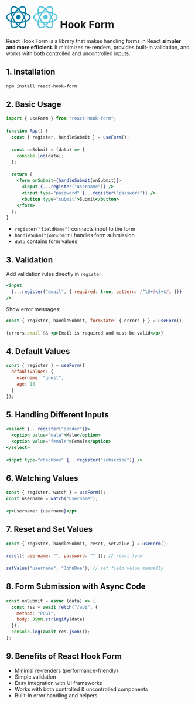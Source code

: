 # ![ ](../assets/react_light.svg#only-light) ![ ](../assets/react_dark.svg#only-dark) Hook Form

React Hook Form is a library that makes handling forms in React **simpler and more efficient**. It minimizes re-renders, provides built-in validation, and works with both controlled and uncontrolled inputs.

## 1. Installation

```bash
npm install react-hook-form
```

## 2. Basic Usage

```jsx
import { useForm } from "react-hook-form";

function App() {
  const { register, handleSubmit } = useForm();

  const onSubmit = (data) => {
    console.log(data);
  };

  return (
    <form onSubmit={handleSubmit(onSubmit)}>
      <input {...register("username")} />
      <input type="password" {...register("password")} />
      <button type="submit">Submit</button>
    </form>
  );
}
```

* `register("fieldName")` connects input to the form
* `handleSubmit(onSubmit)` handles form submission
* `data` contains form values

## 3. Validation

Add validation rules directly in `register`.

```jsx
<input
  {...register("email", { required: true, pattern: /^\S+@\S+$/i })}
/>
```

Show error messages:

```jsx
const { register, handleSubmit, formState: { errors } } = useForm();

{errors.email && <p>Email is required and must be valid</p>}
```

## 4. Default Values

```jsx
const { register } = useForm({
  defaultValues: {
    username: "guest",
    age: 18
  }
});
```

## 5. Handling Different Inputs

```jsx
<select {...register("gender")}>
  <option value="male">Male</option>
  <option value="female">Female</option>
</select>

<input type="checkbox" {...register("subscribe")} />
```

## 6. Watching Values

```jsx
const { register, watch } = useForm();
const username = watch("username");

<p>Username: {username}</p>
```

## 7. Reset and Set Values

```jsx
const { register, handleSubmit, reset, setValue } = useForm();

reset({ username: "", password: "" }); // reset form

setValue("username", "JohnDoe"); // set field value manually
```

## 8. Form Submission with Async Code

```jsx
const onSubmit = async (data) => {
  const res = await fetch("/api", {
    method: "POST",
    body: JSON.stringify(data)
  });
  console.log(await res.json());
};
```

## 9. Benefits of React Hook Form

* Minimal re-renders (performance-friendly)
* Simple validation
* Easy integration with UI frameworks
* Works with both controlled & uncontrolled components
* Built-in error handling and helpers
